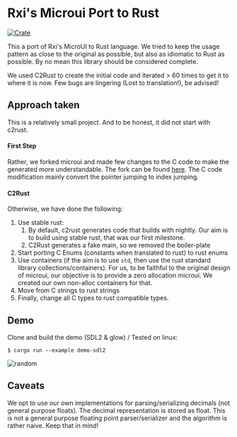 # Rxi's Microui Port to Rust
[![Crate](https://img.shields.io/crates/v/microui.svg)](https://crates.io/crates/microui)

This a port of Rxi's MicroUI to Rust language. 
We tried to keep the usage pattern as close to the original as possible, but also as idiomatic to Rust as possible. By no mean this library should be considered complete.

We used C2Rust to create the initial code and iterated > 60 times to get it to where it is now. Few bugs are lingering (Lost to translation!), be advised!

## Approach taken
This is a relatively small project. And to be honest, it did not start with c2rust. 

#### First Step
Rather, we forked microui and made few changes to the C code to make the generated more understandable. The fork can be found [here](https://github.com/eloraiby/microui/commits/jump_int). The C code modification mainly convert the pointer jumping to index jumping.

#### C2Rust
Otherwise, we have done the following:
1. Use stable rust:
   1. By default, c2rust generates code that builds with nightly. Our aim is to build using stable rust, that was our first milestone.
   2. C2Rust generates a fake main, so we removed the boiler-plate
2. Start porting C Enums (constants when translated to rust) to rust enums
3. Use containers (if the aim is to use `std`, then use the rust standard library collections/containers). For us, to be faithful to the original design of microui, our objective is to provide a zero allocation microui. We created our own non-alloc containers for that.
4. Move from C strings to rust strings
5. Finally, change all C types to rust compatible types.

## Demo
Clone and build the demo (SDL2 & glow) / Tested on linux:
```
$ cargo run --example demo-sdl2
```

![random](https://github.com/NeoCogi/microui-rs/raw/master/res/microui.png)

## Caveats
We opt to use our own implementations for parsing/serializing decimals (not general purpose floats). The decimal representation is stored as float. This is not a general purpose floating point parser/serializer and the algorithm is rather naive. Keep that in mind!
